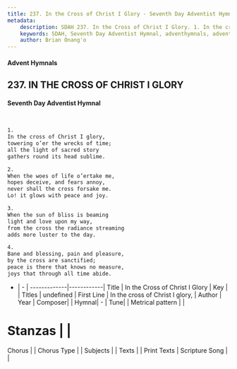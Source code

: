 ```yaml
---
title: 237. In the Cross of Christ I Glory - Seventh Day Adventist Hymnal
metadata:
    description: SDAH 237. In the Cross of Christ I Glory. 1. In the cross of Christ I glory, towering o’er the wrecks of time; all the light of sacred story gathers round its head sublime.
    keywords: SDAH, Seventh Day Adventist Hymnal, adventhymnals, advent hymnals, In the Cross of Christ I Glory, In the cross of Christ I glory, 
    author: Brian Onang'o
---
```


#### Advent Hymnals
## 237. IN THE CROSS OF CHRIST I GLORY
#### Seventh Day Adventist Hymnal

```txt


1.
In the cross of Christ I glory,
towering o’er the wrecks of time;
all the light of sacred story
gathers round its head sublime.

2.
When the woes of life o’ertake me,
hopes deceive, and fears annoy,
never shall the cross forsake me.
Lo! it glows with peace and joy.

3.
When the sun of bliss is beaming
light and love upon my way,
from the cross the radiance streaming
adds more luster to the day.

4.
Bane and blessing, pain and pleasure,
by the cross are sanctified;
peace is there that knows no measure,
joys that through all time abide.


```

- |   -  |
-------------|------------|
Title | In the Cross of Christ I Glory |
Key |  |
Titles | undefined |
First Line | In the cross of Christ I glory, |
Author | 
Year | 
Composer|  |
Hymnal|  - |
Tune|  |
Metrical pattern | |
# Stanzas |  |
Chorus |  |
Chorus Type |  |
Subjects |  |
Texts |  |
Print Texts | 
Scripture Song |  |
  
